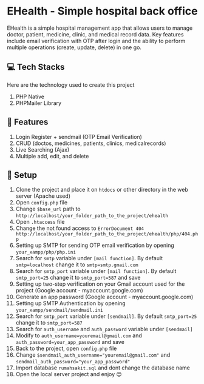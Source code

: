 # EHealth - Simple hospital back office

EHealth is a simple hospital management app that allows users to manage doctor, patient, medicine, clinic, and medical record data. Key features include email verification with OTP after login and the ability to perform multiple operations (create, update, delete) in one go.

## 💻 Tech Stacks

Here are the technology used to create this project

1. PHP Native
2. PHPMailer Library

## 📕 Features

1. Login Register + sendmail (OTP Email Verification)
2. CRUD (doctos, medicines, patients, clinics, medicalrecords)
3. Live Searching (Ajax)
4. Multiple add, edit, and delete

## 🔐 Setup

1. Clone the project and place it on `htdocs` or other directory in the web server (Apache used)
2. Open `config.php` file
3. Change `$base_url` path to `http://localhost/your_folder_path_to_the_project/ehealth`
4. Open `.htaccess` file
5. Change the not found access to `ErrorDocument 404 http://localhost/your_folder_path_to_the_project/ehealth/php/404.php`
6. Setting up SMTP for sending OTP email verification by opening `your_xampp/php/php.ini`
7. Search for `smtp` variable under `[mail function]`. By default `smtp=localhost` change it to `smtp=smtp.gmail.com`
8. Search for `smtp_port` variable under `[mail function]`. By default `smtp_port=25` change it to `smtp_port=587` and save
9. Setting up two-step verification on your Gmail account used for the project (Google account - myaccount.google.com)
10. Generate an app password (Google account - myaccount.google.com)
11. Setting up SMTP Authentication by opening `your_xampp/sendmail/sendmail.ini`
12. Search for `smtp_port` variable under `[sendmail]`. By default `smtp_port=25` change it to `smtp_port=587`
13. Search for `auth_username` and `auth_password` variable under `[sendmail]`
14. Modify to `auth_username=youremail@gmail.com` and `auth_password=your_app_password` and save
15. Back to the project, open `config.php` file
16. Change `$sendmail_auth_username="youremail@gmail.com"` and `sendmail_auth_password="your_app_password"`
17. Import database `rumahsakit.sql` and dont change the database name
18. Open the local server project and enjoy 😊
